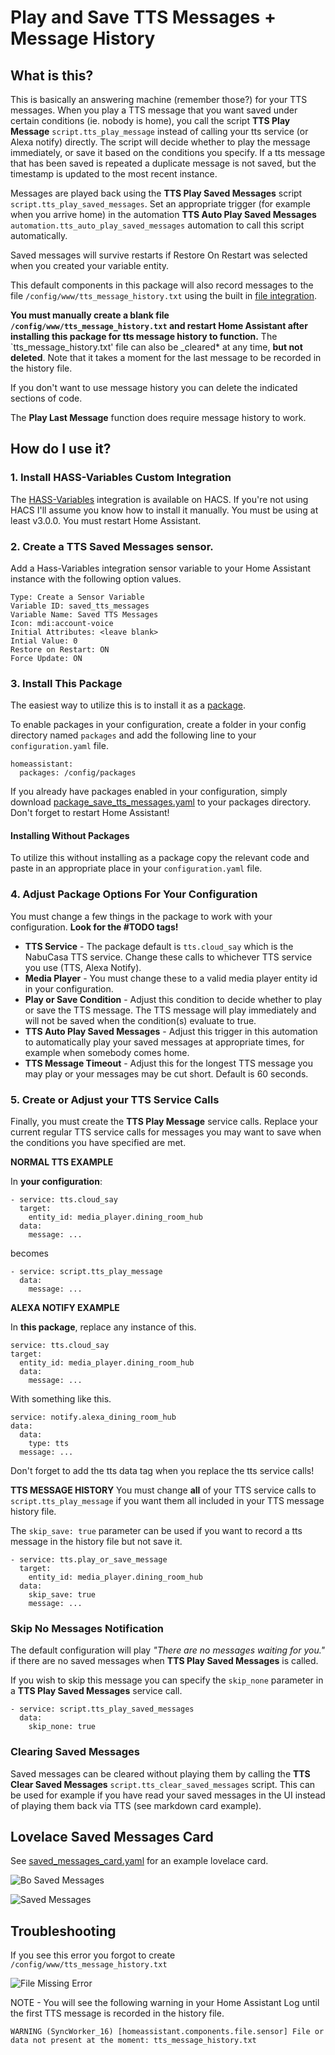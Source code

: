 # Play and Save TTS Messages + Message History

## What is this?

This is basically an answering machine (remember those?) for your TTS messages. When you play a TTS message that you want saved under certain conditions (ie. nobody is home), you call the script **TTS Play Message** `script.tts_play_message` instead of calling your tts service (or Alexa notify) directly. The script will decide whether to play the message immediately, or save it based on the conditions you specify. If a tts message that has been saved is repeated a duplicate message is not saved, but the timestamp is updated to the most recent instance.

Messages are played back using the **TTS Play Saved Messages** script `script.tts_play_saved_messages`. Set an appropriate trigger (for example when you arrive home) in the automation **TTS Auto Play Saved Messages** `automation.tts_auto_play_saved_messages` automation to call this script automatically.

Saved messages will survive restarts if Restore On Restart was selected when you created your variable entity.

This default components in this package will also record messages to the file `/config/www/tts_message_history.txt` using the built in [file integration](https://www.home-assistant.io/integrations/file/).

**You must manually create a blank file `/config/www/tts_message_history.txt` and restart Home Assistant after installing this package for tts message history to function.** The `tts_message_history.txt' file can also be \_cleared\* at any time, **but not deleted**. Note that it takes a moment for the last message to be recorded in the history file.

If you don't want to use message history you can delete the indicated sections of code.

The **Play Last Message** function does require message history to work.

## How do I use it?

### 1. Install HASS-Variables Custom Integration

The [HASS-Variables](https://github.com/Wibias/hass-variables) integration is available on HACS. If you're not using HACS I'll assume you know how to install it manually. You must be using at least v3.0.0. You must restart Home Assistant.

### 2. Create a TTS Saved Messages sensor.

Add a Hass-Variables integration sensor variable to your Home Assistant instance with the following option values.

    Type: Create a Sensor Variable
    Variable ID: saved_tts_messages
    Variable Name: Saved TTS Messages
    Icon: mdi:account-voice
    Initial Attributes: <leave blank>
    Intial Value: 0
    Restore on Restart: ON
    Force Update: ON

### 3. Install This Package

The easiest way to utilize this is to install it as a [package](https://www.home-assistant.io/docs/configuration/packages/).

To enable packages in your configuration, create a folder in your config directory named `packages` and add the following line to your `configuration.yaml` file.

    homeassistant:
      packages: /config/packages

If you already have packages enabled in your configuration, simply download [package_save_tts_messages.yaml](package_save_tts_messages.yaml) to your packages directory. Don't forget to restart Home Assistant!

#### Installing Without Packages

To utilize this without installing as a package copy the relevant code and paste in an appropriate place in your `configuration.yaml` file.

### 4. Adjust Package Options For Your Configuration

You must change a few things in the package to work with your configuration. **Look for the #TODO tags!**

- **TTS Service** - The package default is `tts.cloud_say` which is the NabuCasa TTS service. Change these calls to whichever TTS service you use (TTS, Alexa Notify).
- **Media Player** - You must change these to a valid media player entity id in your configuration.
- **Play or Save Condition** - Adjust this condition to decide whether to play or save the TTS message. The TTS message will play immediately and will not be saved when the condition(s) evaluate to true.
- **TTS Auto Play Saved Messages** - Adjust this trigger in this automation to automatically play your saved messages at appropriate times, for example when somebody comes home.
- **TTS Message Timeout** - Adjust this for the longest TTS message you may play or your messages may be cut short. Default is 60 seconds.

### 5. Create or Adjust your TTS Service Calls

Finally, you must create the **TTS Play Message** service calls. Replace your current regular TTS service calls for messages you may want to save when the conditions you have specified are met.

**NORMAL TTS EXAMPLE**

In **your configuration**:

    - service: tts.cloud_say
      target:
        entity_id: media_player.dining_room_hub
      data:
        message: ...

becomes

    - service: script.tts_play_message
      data:
        message: ...

**ALEXA NOTIFY EXAMPLE**

In **this package**, replace any instance of this.

    service: tts.cloud_say
    target:
      entity_id: media_player.dining_room_hub
      data:
        message: ...

With something like this.

    service: notify.alexa_dining_room_hub
    data:
      data:
        type: tts
      message: ...

Don't forget to add the tts data tag when you replace the tts service calls!

**TTS MESSAGE HISTORY**
You must change **all** of your TTS service calls to `script.tts_play_message` if you want them all included in your TTS message history file.

The `skip_save: true` parameter can be used if you want to record a tts message in the history file but not save it.

    - service: tts.play_or_save_message
      target:
        entity_id: media_player.dining_room_hub
      data:
        skip_save: true
        message: ...

### Skip No Messages Notification

The default configuration will play _"There are no messages waiting for you."_ if there are no saved messages when **TTS Play Saved Messages** is called.

If you wish to skip this message you can specify the `skip_none` parameter in a **TTS Play Saved Messages** service call.

    - service: script.tts_play_saved_messages
      data:
        skip_none: true

### Clearing Saved Messages

Saved messages can be cleared without playing them by calling the **TTS Clear Saved Messages** `script.tts_clear_saved_messages` script. This can be used for example if you have read your saved messages in the UI instead of playing them back via TTS (see markdown card example).

## Lovelace Saved Messages Card

See [saved_messages_card.yaml](saved_messages_card.yaml) for an example lovelace card.

![Bo Saved Messages](screenshots/no_saved_messages_card.PNG "Saved Messages Card")

![Saved Messages](screenshots/saved_messages_card.PNG "Saved Messages Card")

## Troubleshooting

If you see this error you forgot to create `/config/www/tts_message_history.txt`

![File Missing Error](screenshots/file_missing_error.PNG "File Missing Error")

NOTE - You will see the following warning in your Home Assistant Log until the first TTS message is recorded in the history file.

`WARNING (SyncWorker_16) [homeassistant.components.file.sensor] File or data not present at the moment: tts_message_history.txt`
